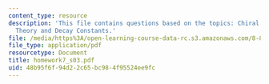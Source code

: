 ```yaml
---
content_type: resource
description: 'This file contains questions based on the topics: Chiral Perturbation
  Theory and Decay Constants.'
file: /media/https%3A/open-learning-course-data-rc.s3.amazonaws.com/8-851-strong-interactions-effective-field-theories-of-qcd-spring-2006/48b95f6f94d22c65bc984f95524ee9fc_homework7_s03.pdf
file_type: application/pdf
resourcetype: Document
title: homework7_s03.pdf
uid: 48b95f6f-94d2-2c65-bc98-4f95524ee9fc
---
```

